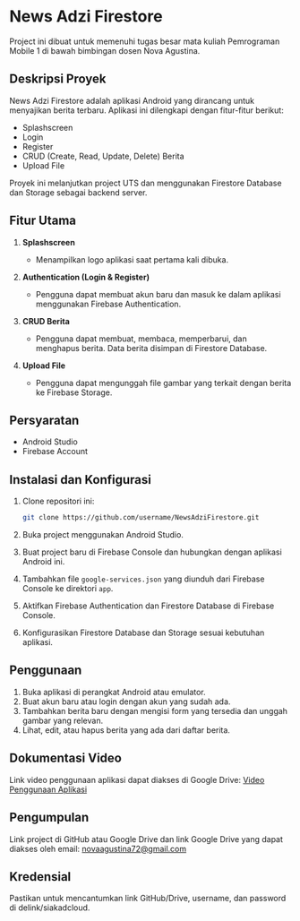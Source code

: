
# News Adzi Firestore

Project ini dibuat untuk memenuhi tugas besar mata kuliah Pemrograman Mobile 1 di bawah bimbingan dosen Nova Agustina.

## Deskripsi Proyek

News Adzi Firestore adalah aplikasi Android yang dirancang untuk menyajikan berita terbaru. Aplikasi ini dilengkapi dengan fitur-fitur berikut:
- Splashscreen
- Login
- Register
- CRUD (Create, Read, Update, Delete) Berita
- Upload File

Proyek ini melanjutkan project UTS dan menggunakan Firestore Database dan Storage sebagai backend server.

## Fitur Utama

1. **Splashscreen**
   - Menampilkan logo aplikasi saat pertama kali dibuka.

2. **Authentication (Login & Register)**
   - Pengguna dapat membuat akun baru dan masuk ke dalam aplikasi menggunakan Firebase Authentication.

3. **CRUD Berita**
   - Pengguna dapat membuat, membaca, memperbarui, dan menghapus berita. Data berita disimpan di Firestore Database.

4. **Upload File**
   - Pengguna dapat mengunggah file gambar yang terkait dengan berita ke Firebase Storage.

## Persyaratan

- Android Studio
- Firebase Account

## Instalasi dan Konfigurasi

1. Clone repositori ini:
   ```bash
   git clone https://github.com/username/NewsAdziFirestore.git
   ```
   
2. Buka project menggunakan Android Studio.

3. Buat project baru di Firebase Console dan hubungkan dengan aplikasi Android ini.

4. Tambahkan file `google-services.json` yang diunduh dari Firebase Console ke direktori `app`.

5. Aktifkan Firebase Authentication dan Firestore Database di Firebase Console.

6. Konfigurasikan Firestore Database dan Storage sesuai kebutuhan aplikasi.

## Penggunaan

1. Buka aplikasi di perangkat Android atau emulator.
2. Buat akun baru atau login dengan akun yang sudah ada.
3. Tambahkan berita baru dengan mengisi form yang tersedia dan unggah gambar yang relevan.
4. Lihat, edit, atau hapus berita yang ada dari daftar berita.

## Dokumentasi Video

Link video penggunaan aplikasi dapat diakses di Google Drive:
[Video Penggunaan Aplikasi](https://drive.google.com/link_to_video)

## Pengumpulan

Link project di GitHub atau Google Drive dan link Google Drive yang dapat diakses oleh email: novaagustina72@gmail.com

## Kredensial

Pastikan untuk mencantumkan link GitHub/Drive, username, dan password di delink/siakadcloud.
